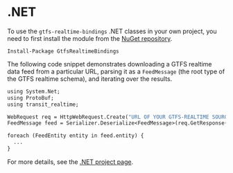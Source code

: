 # .NET
To use the `gtfs-realtime-bindings` .NET classes in your own project, you need to first install the module from the [NuGet repository](https://www.nuget.org/packages/GtfsRealtimeBindings/).

```
Install-Package GtfsRealtimeBindings
```

The following code snippet demonstrates downloading a GTFS realtime data feed from a particular URL, parsing it as a `FeedMessage` (the root type of the GTFS realtime schema), and iterating over the results.

```vb
using System.Net;
using ProtoBuf;
using transit_realtime;

WebRequest req = HttpWebRequest.Create("URL OF YOUR GTFS-REALTIME SOURCE GOES HERE");
FeedMessage feed = Serializer.Deserialize<FeedMessage>(req.GetResponse().GetResponseStream());

foreach (FeedEntity entity in feed.entity) {
  ...
}
```

For more details, see the [.NET project page](https://github.com/google/gtfs-realtime-bindings/tree/master/dotnet).